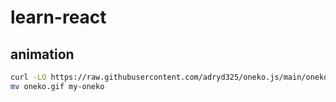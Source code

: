 # learn-react

## animation
```bash
curl -LO https://raw.githubusercontent.com/adryd325/oneko.js/main/oneko.gif
mv oneko.gif my-oneko
```
